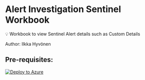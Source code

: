 # Alert Investigation Sentinel Workbook
💡 Workbook to view Sentinel Alert details such as Custom Details

Author: Ilkka Hyvönen

## Pre-requisites:

[![Deploy to Azure](https://aka.ms/deploytoazurebutton)](https://portal.azure.com/#create/Microsoft.Template/uri/https%3A%2F%2Fraw.githubusercontent.com%2Filesec%2FMicrosoft-Sentinel%2Frefs%2Fheads%2Fmain%2FWorkbooks%2FAlert-Investigation%2Fazuredeploy.json)
